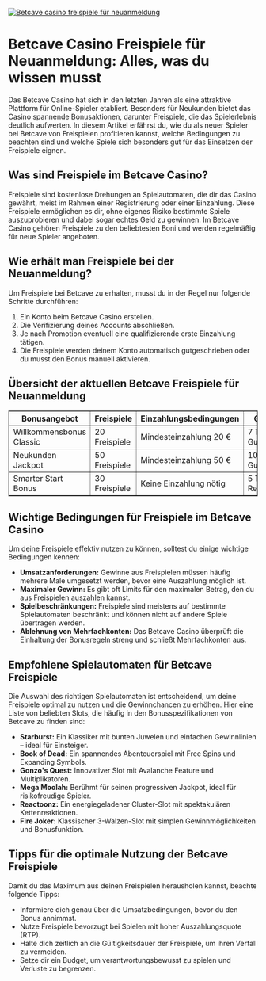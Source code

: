 [![Betcave casino freispiele für neuanmeldung](https://123-caf.pages.dev/gitsignup.png)](https://vrmoo.ru/Bt82HjjY)

<h1>Betcave Casino Freispiele für Neuanmeldung: Alles, was du wissen musst</h1>  <p>Das Betcave Casino hat sich in den letzten Jahren als eine attraktive Plattform für Online-Spieler etabliert. Besonders für Neukunden bietet das Casino spannende Bonusaktionen, darunter Freispiele, die das Spielerlebnis deutlich aufwerten. In diesem Artikel erfährst du, wie du als neuer Spieler bei Betcave von Freispielen profitieren kannst, welche Bedingungen zu beachten sind und welche Spiele sich besonders gut für das Einsetzen der Freispiele eignen.</p>  <h2>Was sind Freispiele im Betcave Casino?</h2>  <p>Freispiele sind kostenlose Drehungen an Spielautomaten, die dir das Casino gewährt, meist im Rahmen einer Registrierung oder einer Einzahlung. Diese Freispiele ermöglichen es dir, ohne eigenes Risiko bestimmte Spiele auszuprobieren und dabei sogar echtes Geld zu gewinnen. Im Betcave Casino gehören Freispiele zu den beliebtesten Boni und werden regelmäßig für neue Spieler angeboten.</p>  <h2>Wie erhält man Freispiele bei der Neuanmeldung?</h2>  <p>Um Freispiele bei Betcave zu erhalten, musst du in der Regel nur folgende Schritte durchführen:</p>  <ol>   <li>Ein Konto beim Betcave Casino erstellen.</li>   <li>Die Verifizierung deines Accounts abschließen.</li>   <li>Je nach Promotion eventuell eine qualifizierende erste Einzahlung tätigen.</li>   <li>Die Freispiele werden deinem Konto automatisch gutgeschrieben oder du musst den Bonus manuell aktivieren.</li> </ol>  <h2>Übersicht der aktuellen Betcave Freispiele für Neuanmeldung</h2>  <table border="1" cellpadding="8" cellspacing="0">   <thead>     <tr>       <th>Bonusangebot</th>       <th>Freispiele</th>       <th>Einzahlungsbedingungen</th>       <th>Gültigkeit</th>       <th>Spieleempfehlung</th>     </tr>   </thead>   <tbody>     <tr>       <td>Willkommensbonus Classic</td>       <td>20 Freispiele</td>       <td>Mindesteinzahlung 20 €</td>       <td>7 Tage ab Gutschrift</td>       <td>Starburst, Book of Dead</td>     </tr>     <tr>       <td>Neukunden Jackpot</td>       <td>50 Freispiele</td>       <td>Mindesteinzahlung 50 €</td>       <td>10 Tage ab Gutschrift</td>       <td>Gonzo's Quest, Mega Moolah</td>     </tr>     <tr>       <td>Smarter Start Bonus</td>       <td>30 Freispiele</td>       <td>Keine Einzahlung nötig</td>       <td>5 Tage ab Registrierung</td>       <td>Reactoonz, Fire Joker</td>     </tr>   </tbody> </table>  <h2>Wichtige Bedingungen für Freispiele im Betcave Casino</h2>  <p>Um deine Freispiele effektiv nutzen zu können, solltest du einige wichtige Bedingungen kennen:</p>  <ul>   <li><strong>Umsatzanforderungen:</strong> Gewinne aus Freispielen müssen häufig mehrere Male umgesetzt werden, bevor eine Auszahlung möglich ist.</li>   <li><strong>Maximaler Gewinn:</strong> Es gibt oft Limits für den maximalen Betrag, den du aus Freispielen auszahlen kannst.</li>   <li><strong>Spielbeschränkungen:</strong> Freispiele sind meistens auf bestimmte Spielautomaten beschränkt und können nicht auf andere Spiele übertragen werden.</li>   <li><strong>Ablehnung von Mehrfachkonten:</strong> Das Betcave Casino überprüft die Einhaltung der Bonusregeln streng und schließt Mehrfachkonten aus.</li> </ul>  <h2>Empfohlene Spielautomaten für Betcave Freispiele</h2>  <p>Die Auswahl des richtigen Spielautomaten ist entscheidend, um deine Freispiele optimal zu nutzen und die Gewinnchancen zu erhöhen. Hier eine Liste von beliebten Slots, die häufig in den Bonusspezifikationen von Betcave zu finden sind:</p>  <ul>   <li><strong>Starburst:</strong> Ein Klassiker mit bunten Juwelen und einfachen Gewinnlinien – ideal für Einsteiger.</li>   <li><strong>Book of Dead:</strong> Ein spannendes Abenteuerspiel mit Free Spins und Expanding Symbols.</li>   <li><strong>Gonzo's Quest:</strong> Innovativer Slot mit Avalanche Feature und Multiplikatoren.</li>   <li><strong>Mega Moolah:</strong> Berühmt für seinen progressiven Jackpot, ideal für risikofreudige Spieler.</li>   <li><strong>Reactoonz:</strong> Ein energiegeladener Cluster-Slot mit spektakulären Kettenreaktionen.</li>   <li><strong>Fire Joker:</strong> Klassischer 3-Walzen-Slot mit simplen Gewinnmöglichkeiten und Bonusfunktion.</li> </ul>  <h2>Tipps für die optimale Nutzung der Betcave Freispiele</h2>  <p>Damit du das Maximum aus deinen Freispielen herausholen kannst, beachte folgende Tipps:</p>  <ul>   <li>Informiere dich genau über die Umsatzbedingungen, bevor du den Bonus annimmst.</li>   <li>Nutze Freispiele bevorzugt bei Spielen mit hoher Auszahlungsquote (RTP).</li>   <li>Halte dich zeitlich an die Gültigkeitsdauer der Freispiele, um ihren Verfall zu vermeiden.</li>   <li>Setze dir ein Budget, um verantwortungsbewusst zu spielen und Verluste zu begrenzen.</li> </ul>